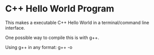# C++ Hello World Program

This makes a executable C++ Hello World in a terminal/command line interface.

One possible way to compile this is with g++.

Using g++ in any format:
g++ -o <name of executable> <file name>
